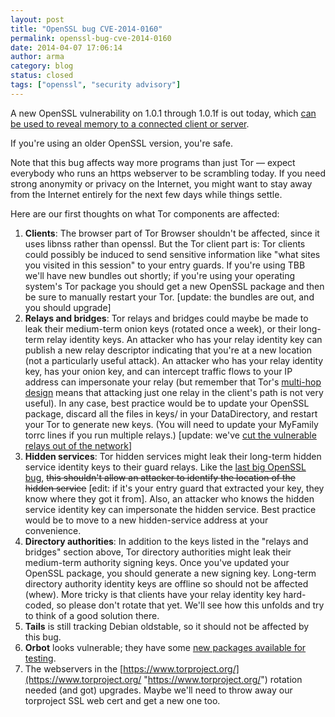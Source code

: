 ```yaml
---
layout: post
title: "OpenSSL bug CVE-2014-0160"
permalink: openssl-bug-cve-2014-0160
date: 2014-04-07 17:06:14
author: arma
category: blog
status: closed
tags: ["openssl", "security advisory"]
---
```


A new OpenSSL vulnerability on 1.0.1 through 1.0.1f is out today, which [can be used to reveal memory to a connected client or server](https://www.openssl.org/news/vulnerabilities.html#2014-0160).

If you're using an older OpenSSL version, you're safe.

Note that this bug affects way more programs than just Tor — expect everybody who runs an https webserver to be scrambling today. If you need strong anonymity or privacy on the Internet, you might want to stay away from the Internet entirely for the next few days while things settle.

Here are our first thoughts on what Tor components are affected:

1.  **Clients**: The browser part of Tor Browser shouldn't be affected, since it uses libnss rather than openssl. But the Tor client part is: Tor clients could possibly be induced to send sensitive information like "what sites you visited in this session" to your entry guards. If you're using TBB we'll have new bundles out shortly; if you're using your operating system's Tor package you should get a new OpenSSL package and then be sure to manually restart your Tor. [update: the bundles are out, and you should upgrade]
2.  **Relays and bridges**: Tor relays and bridges could maybe be made to leak their medium-term onion keys (rotated once a week), or their long-term relay identity keys. An attacker who has your relay identity key can publish a new relay descriptor indicating that you're at a new location (not a particularly useful attack). An attacker who has your relay identity key, has your onion key, and can intercept traffic flows to your IP address can impersonate your relay (but remember that Tor's [multi-hop design](https://www.torproject.org/docs/faq#KeyManagement) means that attacking just one relay in the client's path is not very useful). In any case, best practice would be to update your OpenSSL package, discard all the files in keys/ in your DataDirectory, and restart your Tor to generate new keys. (You will need to update your MyFamily torrc lines if you run multiple relays.) [update: we've [cut the vulnerable relays out of the network](https://lists.torproject.org/pipermail/tor-relays/2014-April/004362.html)]
3.  **Hidden services**: Tor hidden services might leak their long-term hidden service identity keys to their guard relays. Like the [last big OpenSSL bug](https://blog.torproject.org/blog/debian-openssl-flaw%3A-what-does-it-mean-tor-clients%3F), <s>this shouldn't allow an attacker to identify the location of the hidden service</s> [edit: if it's your entry guard that extracted your key, they know where they got it from]. Also, an attacker who knows the hidden service identity key can impersonate the hidden service. Best practice would be to move to a new hidden-service address at your convenience.
4.  **Directory authorities**: In addition to the keys listed in the "relays and bridges" section above, Tor directory authorities might leak their medium-term authority signing keys. Once you've updated your OpenSSL package, you should generate a new signing key. Long-term directory authority identity keys are offline so should not be affected (whew). More tricky is that clients have your relay identity key hard-coded, so please don't rotate that yet. We'll see how this unfolds and try to think of a good solution there.
5.  **Tails** is still tracking Debian oldstable, so it should not be affected by this bug.
6.  **Orbot** looks vulnerable; they have some [new packages available for testing](https://lists.mayfirst.org/pipermail/guardian-dev/2014-April/003383.html).
7.  The webservers in the [https://www.torproject.org/](https://www.torproject.org/ "https://www.torproject.org/") rotation needed (and got) upgrades. Maybe we'll need to throw away our torproject SSL web cert and get a new one too.

